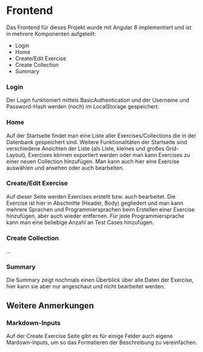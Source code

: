 # Frontend

Das Frontend für dieses Projekt wurde mit Angular 8 implementiert und ist in mehrere Komponenten aufgeteilt:

* Login
* Home
* Create/Edit Exercise
* Create Collection
* Summary

### Login
Der Login funktioniert mittels BasicAuthentication und der Username und Password-Hash werden (noch) im LocalStorage gespeichert.

### Home
Auf der Startseite findet man eine Liste aller Exercises/Collections die in der Datenbank gespeichert sind. Weitere Funktionalitäten der Startseite sind verschiedene Ansichten der Liste (als Liste, kleines und großes Grid-Layout), Exercises können exportiert werden oder man kann Exercises zu einer neuen Collection hinzufügen. Man kann auch hier eine Exercise auswählen und ansehen oder auch bearbeiten.

### Create/Edit Exercise
Auf dieser Seite werden Exercises erstellt bzw. auch bearbeitet. Die Exercise ist hier in Abschnitte (Header, Body) gegliedert und man kann mehrere Sprachen und Programmiersprachen beim Erstellen einer Exercise hinzufügen, aber auch wieder entfernen. Für jede Programmiersprache kann man eine beliebige Anzahl an Test Cases hinzufügen.

### Create Collection
...

### Summary
Die Summary zeigt nochmals einen Überblick über alle Daten der Exercise, hier kann sie aber nur angeschaut und nicht bearbeitet werden.

## Weitere Anmerkungen

### Markdown-Inputs
Auf der Create Exercise Seite gibt es für einige Felder auch eigene Mardown-Inputs, um so das Formatieren der Beschreibung zu vereinfachen.